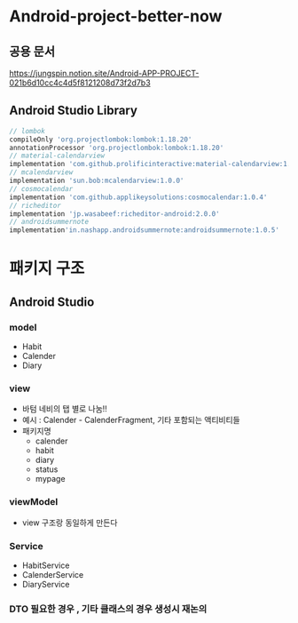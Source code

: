 # Android-project-better-now

## 공용 문서
<https://jungspin.notion.site/Android-APP-PROJECT-021b6d10cc4c4d5f8121208d73f2d7b3>


## Android Studio Library
```gradle
// lombok
compileOnly 'org.projectlombok:lombok:1.18.20'
annotationProcessor 'org.projectlombok:lombok:1.18.20'
// material-calendarview
implementation 'com.github.prolificinteractive:material-calendarview:1.4.3'
// mcalendarview 
implementation 'sun.bob:mcalendarview:1.0.0'
// cosmocalendar
implementation 'com.github.applikeysolutions:cosmocalendar:1.0.4'
// richeditor
implementation 'jp.wasabeef:richeditor-android:2.0.0'
// androidsummernote
implementation'in.nashapp.androidsummernote:androidsummernote:1.0.5'
```



# 패키지 구조
## Android Studio
### model
- Habit
- Calender
- Diary

### view
- 바텀 네비의 탭 별로 나눔!!
- 예시 :  Calender - CalenderFragment, 기타 포함되는 액티비티들
- 패키지명
    - calender
    - habit
    - diary
    - status
    - mypage

### viewModel
- view 구조랑 동일하게 만든다

### Service
- HabitService
- CalenderService
- DiaryService

### DTO 필요한 경우 , 기타 클래스의 경우 생성시 재논의
